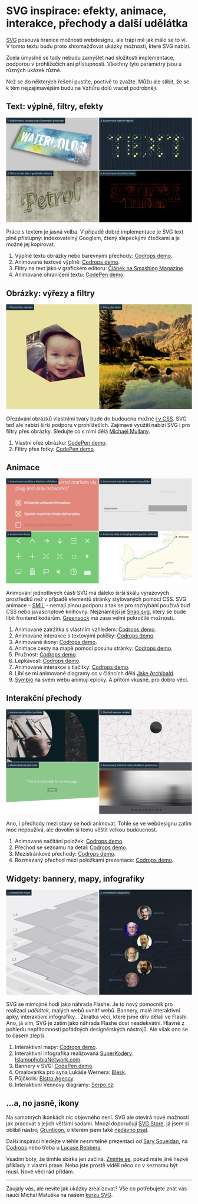 # SVG inspirace: efekty, animace, interakce, přechody a další udělátka


[SVG](svg.md) posouvá hranice možností webdesignu, ale trápí mě jak málo se to ví. V tomto textu budu proto shromažďovat ukázky možností, které SVG nabízí.

Zcela úmyslně se tady nebudu zamýšlet nad složitostí implementace, podporou v prohlížečích ani přístupností. Všechny tyto parametry jsou u různých ukázek různé. 

Než se do některých řešení pustíte, poctivě to zvažte. Můžu ale slíbit, že se k těm nejzajímavějším budu na Vzhůru dolů vracet podrobněji.


## Text: výplně, filtry, efekty 

![Text: výplně, filtry, efekty v SVG](dist/images/original/svg-inspirace-text.jpg)

Práce s textem je jasná volba. V případě dobré implementace je SVG text plně přístupný: indexovatelný Googlem, čtený slepeckými čtečkami a je možné jej kopírovat.

1. Výplně textu obrázky nebo barevnými přechody: [Codrops demo](http://tympanus.net/codrops/2013/12/02/techniques-for-creating-textured-text/).
2. Animované textové výplně: [Codrops demo](http://tympanus.net/codrops/2015/02/16/create-animated-text-fills/).
3. Filtry na text jako v grafickém editoru: [Článek na Smashing Magazine](https://www.smashingmagazine.com/2015/05/why-the-svg-filter-is-awesome/).
4. Animované ohraničení textu: [CodePen demo](http://codepen.io/mullany/pen/kkYNNQ). 


## Obrázky: výřezy a filtry

![Obrázky: výřezy a filtry v SVG](dist/images/original/svg-inspirace-obrazky.jpg)

Ořezávání obrázků vlastními tvary bude do budoucna možné [i v CSS](http://bennettfeely.com/clippy/). SVG teď ale nabízí širší podporu v prohlížečích. Zajimavé využití nabízí SVG i pro filtry přes obrázky. Sledujte co s nimi dělá [Michael Mullany](http://codepen.io/mullany/pens/popular/).

1. Vlastní ořez obrázku: [CodePen demo](http://codepen.io/machal/pen/jrPpdO). 
2. Filtry přes fotky: [CodePen demo](http://codepen.io/machal/pen/JaECv).


## Animace

![Animace v SVG](dist/images/original/svg-inspirace-animace.jpg)

Animování jednotlivých částí SVG má daleko širší škálu výrazových prostředků než v případě elementů stránky stylovaných pomocí CSS. SVG animace – [SMIL](http://caniuse.com/#search=smil) – nemají plnou podporu a tak se pro rozhýbání používá buď CSS nebo javascriptové knihovny. Nejznámější je [Snap.svg](http://snapsvg.io/), který se bude líbit frontend kodérům. [Greensock](http://greensock.com/) má zase velmi pokročilé možnosti.

1. Animované zatržítka s vlastním vzhledem: [Codrops demo](http://tympanus.net/codrops/2013/10/15/animated-checkboxes-and-radio-buttons-with-svg/).
2. Animované interakce s textovými políčky: [Codrops demo](http://tympanus.net/Development/TextInputEffects/index2.html).
3. Animované ikony: [Codrops demo](http://tympanus.net/Development/AnimatedSVGIcons/).
4. Animace cesty na mapě pomocí posunu stránky: [Codrops demo](http://tympanus.net/Development/StorytellingMap/).
5. Pružnost: [Codrops demo](http://tympanus.net/Development/ElasticSVGElements/index.html).
6. Lepkavost: [Codrops demo](http://tympanus.net/Development/CreativeGooeyEffects/pagination.html).
7. Animované interakce s tlačítky: [Codrops demo](http://tympanus.net/Development/DistortedButtonEffects/).
8. Líbí se mi animované diagramy co v článcích dělá [Jake Archibald](https://jakearchibald.com/2016/streams-ftw/).
9. [Symbio](https://symbio.agency/) na svém webu animují epicky. A přitom vkusně, pro dobro věci.


## Interakční přechody

![Interakční přechody v SVG](dist/images/original/svg-inspirace-prechody.jpg)

Ano, i přechody mezi stavy se hodí animovat. Tohle se ve webdesignu zatím moc nepoužívá, ale dovolím si tomu věštit velkou budoucnost. 

1. Animované načítání položek: [Codrops demo](http://tympanus.net/Development/ItemRevealer/).
2. Přechod se seznamu na detal: [Codrops demo](http://tympanus.net/Development/CardExpansion/).
3. Mezistránkové přechody: [Codrops demo](http://tympanus.net/Development/PageLoadingEffects/).
4. Rozmazaný přechod mezi položkami prezentace: [Codrops demo](http://tympanus.net/Tutorials/MotionBlurEffect/).


## Widgety: bannery, mapy, infografiky

![Udělátka v SVG](dist/images/original/svg-inspirace-interakce.jpg)

SVG se mimojiné hodí jako náhrada Flashe. Je to nový pomocník pro realizaci *udělátek*, malých webů uvnitř webů. Bannery, malé interaktivní apky, interaktivní infografiky… Zkrátka věci, které jsme dřív dělali ve Flashi. Ano, já vím, SVG je zatím jako náhrada Flashe dost neadekvátní. Hlavně z pohledu nepřítomnosti pořádných designérských nástrojů. Ale však ono se to časem zlepší.

1. Interaktivní mapy: [Codrops demo](http://tympanus.net/Development/Interactive3DMallMap/).
2. Interaktivní infografika realizovaná [SuperKodéry](http://www.superkoderi.cz/): [IslamophobiaNetwork.com](https://islamophobianetwork.com/).
3. Bannery v SVG: [CodePen demo](http://codepen.io/chriscoyier/pen/dvjhn).
4. Omalovánka pro syna Lukáše Wernera: [Blesk](http://pics.prosexsound.cz/blesk.html).
5. Půjčkolis: [Bistro Agency](http://bistroagency.cz/work/cs-pujckolis/).
6. Interaktivní Vennovy diagramy: [Serpo.cz](https://www.serpo.cz/seo/souboj/g/srovnanicen.cz/a/zbozi.cz/a/mall.cz).


## …a, no jasně, ikony

Na samotných ikonkách nic objevného není. SVG ale otevírá nové možnosti jak pracovat s jejich většími sadami. Mnozí doporučují [SVG Store](https://github.com/FWeinb/grunt-svgstore), já jsem si oblíbil nástroj [Grunticon](http://www.grunticon.com/), o kterém jsem také [nedávno psal](svg-grunticon.md).

Další inspiraci hledejte v téhle nesmrtelné prezentaci od [Sary Soueidan](http://slides.com/sarasoueidan/building-better-interfaces-with-svg/), na [Codrops](http://tympanus.net/codrops/tag/svg/) nebo třeba u [Lucase Bebbera](http://codepen.io/lbebber/pens/popular/).

<div class="web-only" markdown="1">

Vsadím boty, že tímhle sbírka jen začíná. [Zmiňte se](https://github.com/machal/prirucka/blob/master/content/svg-inspirace.md), pokud máte jiné hezké příklady z vlastní praxe. Nebo jste prostě viděli něco co v seznamu být musí. Nové věci rád přidám. 

</div>

<div class="web-only text-center text-small" markdown="1">

---

Zaujaly vás, ale nevíte jak ukázky zrealizovat? Vše co potřebujete znát vás naučí Michal Matuška na našem [kurzu SVG](http://www.vzhurudolu.cz/kurzy/svg).

</div>



